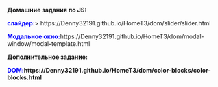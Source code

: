 <p><b>Домашние задания по JS:</b></p>
<p><b><font color="blue">слайдер:</font></b>> https://Denny32191.github.io/HomeT3/dom/slider/slider.html </p>
<p><b><font color="blue">Модальное окно:</font></b>https://Denny32191.github.io/HomeT3/dom/modal-window/modal-template.html</p>

<p><b>Дополнительное задание:</b></p>
<p><b><font color="blue">DOM:</font>https://Denny32191.github.io/HomeT3/dom/color-blocks/color-blocks.html</b> 
